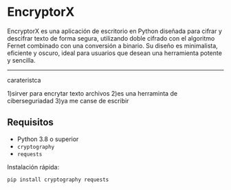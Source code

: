 #  EncryptorX

EncryptorX es una aplicación de escritorio en Python diseñada para cifrar y descifrar texto de forma segura, utilizando doble cifrado con el algoritmo Fernet combinado con una conversión a binario. Su diseño es minimalista, eficiente y oscuro, ideal para usuarios que desean una herramienta potente y sencilla.

---
carateristca 

1)sirver para encrytar texto archivos
2)es una herraminta de ciberseguriadad
3)ya me canse de escribir



##  Requisitos

- Python 3.8 o superior
- `cryptography`
- `requests`
  
Instalación rápida:

```bash
pip install cryptography requests
